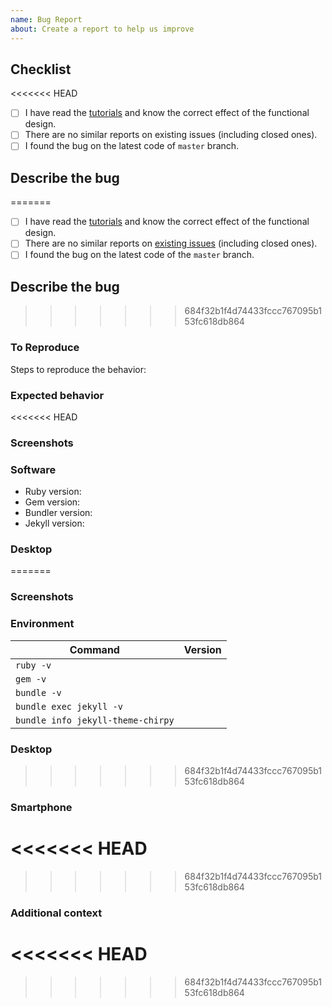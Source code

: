 ```yaml
---
name: Bug Report
about: Create a report to help us improve
---
```


<!-- NOTE: Please maintain all sections, otherwise the issue will be automatically closed :) -->

## Checklist
<<<<<<< HEAD
<!-- Please complete the following list of tasks, and then check it by change the "[ ]" to "[x]" -->
- [ ] I have read the [tutorials](https://chirpy.cotes.info/categories/tutorial/) and know the correct effect of the functional design.
- [ ] There are no similar reports on existing issues (including closed ones).
- [ ] I found the bug on the latest code of `master` branch.

## Describe the bug
=======

<!-- Please complete the following list of tasks, and then check it by changing the "[ ]" to "[x]" -->

- [ ] I have read the [tutorials](https://cotes2020.github.io/chirpy-demo/categories/tutorial/) and know the correct effect of the functional design.
- [ ] There are no similar reports on [existing issues](https://github.com/cotes2020/jekyll-theme-chirpy/issues?q=is%3Aissue) (including closed ones).
- [ ] I found the bug on the latest code of the `master` branch.

## Describe the bug

>>>>>>> 684f32b1f4d74433fccc767095b153fc618db864
<!-- A clear and concise description of what the bug is. -->

### To Reproduce

Steps to reproduce the behavior:
<!--
1. Go to '...'
2. Click on '....'
3. Scroll down to '....'
4. See error
-->

### Expected behavior
<<<<<<< HEAD
<!-- A clear and concise description of what you expected to happen. -->

### Screenshots
<!-- If applicable, add screenshots to help explain your problem. -->

### Software
<!-- Please complete the following information -->
- Ruby version: <!-- by running: `ruby -v` -->
- Gem version: <!-- by running: `gem -v`-->
- Bundler version: <!-- by running: `bundle -v`-->
- Jekyll version: <!-- by running: `bundle list | grep " jekyll "` -->

### Desktop
=======

<!-- A clear and concise description of what you expected to happen. -->

### Screenshots

<!-- If applicable, add screenshots to help explain your problem. -->

### Environment

| Command                           | Version |
|-----------------------------------|---------|
| `ruby -v`                         |         |
| `gem -v`                          |         |
| `bundle -v`                       |         |
| `bundle exec jekyll -v`           |         |
| `bundle info jekyll-theme-chirpy` |         |

### Desktop

>>>>>>> 684f32b1f4d74433fccc767095b153fc618db864
<!-- If necessary, uncomment and fill in the following list:
- OS: [e.g. macOS 10.15.6]
- Browser: [e.g. Chrome 85.0.4183.83 (64-bit)]
-->

### Smartphone
<<<<<<< HEAD
=======

>>>>>>> 684f32b1f4d74433fccc767095b153fc618db864
<!-- If necessary, uncomment and fill in the following list:
- Device: [e.g. iPhone 6]
- OS: [e.g. iOS 13.6.1]
- Browser: [e.g. Chrome 22]
-->

### Additional context
<<<<<<< HEAD
=======

>>>>>>> 684f32b1f4d74433fccc767095b153fc618db864
<!-- Add any other context about the problem here. -->
